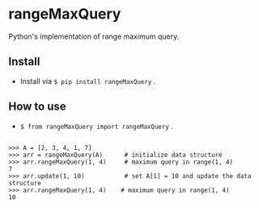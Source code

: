 rangeMaxQuery
=======================
Python's implementation of range maximum query. 



Install 
-----

-   Install via `$ pip install rangeMaxQuery` .

How to use
-----
-   `$ from rangeMaxQuery import rangeMaxQuery` .

```

>>> A = [2, 3, 4, 1, 7]         
>>> arr = rangeMaxQuery(A)      # initialize data structure
>>> arr.rangeMaxQuery(1, 4)     # maximum query in range(1, 4)
7
>>> arr.update(1, 10)           # set A[1] = 10 and update the data structure
>>> arr.rangeMaxQuery(1, 4)    # maximum query in range(1, 4)
10

```
